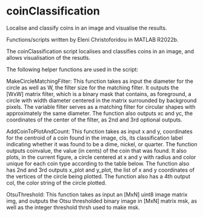 # coinClassification
Localise and classify coins in an image and visualise the results.

Functions/scripts written by Eleni Christoforidou in MATLAB R2022b.

The coinClassification script localises and classifies coins in an image, and allows visualisation of the resutls.

The following helper functions are used in the script:

MakeCircleMatchingFilter: This function takes as input the diameter for the circle as well as W, the filter size for the matching filter. It outputs the [WxW] matrix filter, which is a binary mask that contains, as foreground, a circle with width diameter centered in the matrix surrounded by background pixels. The variable filter serves as a matching filter for circular shapes with approximately the same diameter. The function also outputs xc and yc,  the coordinates of the center of the filter, as 2nd and 3rd optional outputs.

AddCoinToPlotAndCount: This function takes as input x and y, coordinates for the centroid of a coin found in the image, cls, its classification label indicating whether it was found to be a dime, nickel, or quarter. The function outputs coinvalue, the value (in cents) of the coin that was found. It also plots, in the current figure, a circle centered at x and y with radius and color unique for each coin type according to the table below. The function also has 2nd and 3rd outputs x_plot and y_plot, the list of x and y coordinates of the vertices of the circle being plotted. The function also has a 4th output col, the color string of the circle plotted.

OtsuThreshold: This function takes as input an [MxN] uint8 image matrix img, and outputs the Otsu thresholded binary image in [MxN] matrix msk, as well as the integer threshold thrsh used to make msk.
